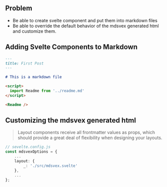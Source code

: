 ## Problem

- Be able to create svelte component and put them into markdown files
- Be able to override the default behavior of the mdsvex generated html and customize them.

## Adding Svelte Components to Markdown

```markdown
---
title: First Post
---

# This is a markdown file

<script>
  import Readme from '../readme.md'
</script>

<Readme />
```

## Customizing the mdsvex generated html
> Layout components receive all frontmatter values as props, which should provide a great deal of flexibility when designing your layouts.

```ts
// sevelte.config.js
const mdsvexOptions = {
	...
	layout: {
		_: './src/mdsvex.svelte'
	},
	...
};
```